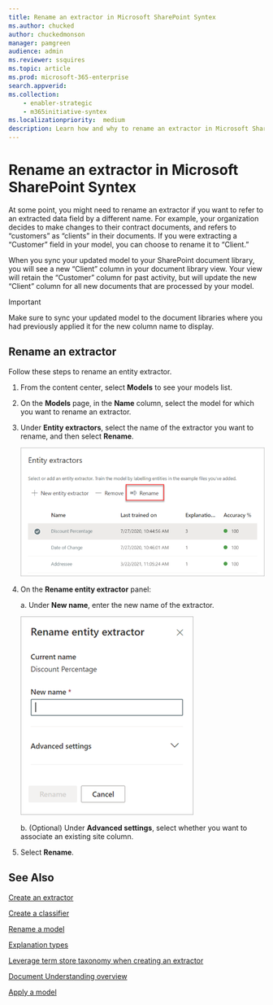 ```yaml
---
title: Rename an extractor in Microsoft SharePoint Syntex
ms.author: chucked
author: chuckedmonson
manager: pamgreen
audience: admin
ms.reviewer: ssquires
ms.topic: article
ms.prod: microsoft-365-enterprise
search.appverid: 
ms.collection: 
    - enabler-strategic
    - m365initiative-syntex
ms.localizationpriority:  medium
description: Learn how and why to rename an extractor in Microsoft SharePoint Syntex.
---
```


# Rename an extractor in Microsoft SharePoint Syntex

At some point, you might need to rename an extractor if you want to refer to an extracted data field by a different name. For example, your organization decides to make changes to their contract documents, and refers to “customers” as “clients” in their documents. If you were extracting a “Customer” field in your model, you can choose to rename it to “Client.”

When you sync your updated model to your SharePoint document library, you will see a new “Client” column in your document library view. Your view will retain the “Customer” column for past activity, but will update the new “Client” column for all new documents that are processed by your model. 

> [!IMPORTANT]
>  Make sure to sync your updated model to the document libraries where you had previously applied it for the new column name to display. 

## Rename an extractor

Follow these steps to rename an entity extractor.

1. From the content center, select **Models** to see your models list.

2. On the **Models** page, in the **Name** column, select the model for which you want to rename an extractor.

3. Under **Entity extractors**, select the name of the extractor you want to rename, and then select **Rename**.

    ![Screenshot of the Entity extractors section showing a selected extractor with the Rename option highlighted.](../media/content-understanding/entity-extractor-rename.png) 

4. On the **Rename entity extractor** panel:

   a. Under **New name**, enter the new name of the extractor.

    ![Screenshot showing the Entity extractor panel.](../media/content-understanding/rename-entity-extractor-panel.png) 

   b. (Optional) Under **Advanced settings**, select whether you want to associate an existing site column.

5. Select **Rename**.

## See Also
[Create an extractor](create-an-extractor.md)

[Create a classifier](create-a-classifier.md)

[Rename a model](rename-a-model.md)

[Explanation types](explanation-types-overview.md)

[Leverage term store taxonomy when creating an extractor](leverage-term-store-taxonomy.md)

[Document Understanding overview](document-understanding-overview.md)

[Apply a model](apply-a-model.md) 
